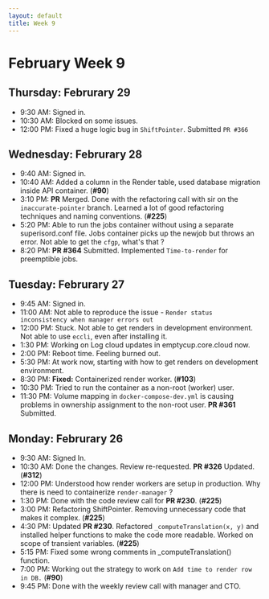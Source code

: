 ```yaml
---
layout: default
title: Week 9
---
```


# **February Week 9**
## **Thursday: Februrary 29**
- 9:30  AM: Signed in.
- 10:30 AM: Blocked on some issues.
- 12:00 PM: Fixed a huge logic bug in `ShiftPointer`. Submitted `PR #366`

## **Wednesday: Februrary 28**
- 9:40  AM: Signed in.
- 10:40 AM: Added a column in the Render table, used database migration inside API container. (**#90**)
- 3:10  PM: **PR** Merged. Done with the refactoring call with sir on the `inaccurate-pointer` branch. Learned a lot of good refactoring techniques and naming conventions. (**#225**)
- 5:20  PM: Able to run the jobs container without using a separate superisord.conf file. Jobs container picks up the newjob but throws an error. Not able to get the `cfgp`, what's that ?
- 8:20  PM: **PR #364** Submitted. Implemented `Time-to-render` for preemptible jobs.

## **Tuesday: Februrary 27**
- 9:45  AM: Signed in.
- 11:00 AM: Not able to reproduce the issue - `Render status inconsistency when manager errors out`
- 12:00 PM: Stuck. Not able to get renders in development environment. Not able to use `eccli`, even after installing it.
- 1:30  PM: Working on Log cloud updates in emptycup.core.cloud now.
- 2:00  PM: Reboot time. Feeling burned out.
- 5:30  PM: At work now, starting with how to get renders on development environment.
- 8:30  PM: **Fixed:** Containerized render worker. (**#103**)
- 10:30 PM: Tried to run the container as a non-root (worker) user.
- 11:30 PM: Volume mapping in `docker-compose-dev.yml` is causing problems in ownership assignment to the non-root user. **PR #361** Submitted.

## **Monday: Februrary 26**
- 9:30  AM: Signed In.
- 10:30 AM: Done the changes. Review re-requested. **PR #326** Updated. (**#312**)
- 12:00 PM: Understood how render workers are setup in production. Why there is need to containerize `render-manager` ?
- 1:30  PM: Done with the code review call for **PR #230**. (**#225**)
- 3:00  PM: Refactoring ShiftPointer. Removing unnecessary code that makes it complex. (**#225**)
- 4:30  PM: Updated **PR #230**. Refactored `_computeTranslation(x, y)` and installed helper functions to make the code more readable. Worked on scope of transient variables. (**#225**)
- 5:15  PM: Fixed some wrong comments in _computeTranslation() function.
- 7:00  PM: Working out the strategy to work on `Add time to render row in DB.` (**#90**)
- 9:45  PM: Done with the weekly review call with manager and CTO.
